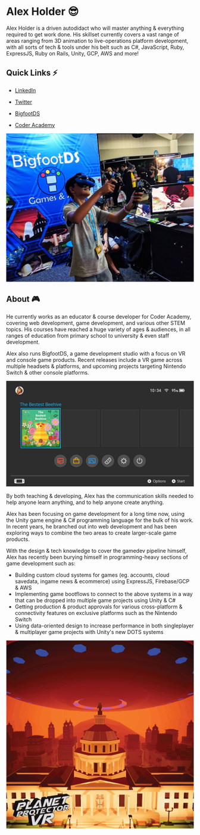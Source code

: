 # Alex Holder 😎

Alex Holder is a driven autodidact who will master anything & everything required to get work done. His skillset currently covers a vast range of areas ranging from 3D animation to live-operations platform development, with all sorts of tech & tools under his belt such as C#, JavaScript, Ruby, ExpressJS, Ruby on Rails, Unity, GCP, AWS and more!



## Quick Links ⚡

* [LinkedIn](http://www.linkedin.com/in/alexholderdev)

* [Twitter](https://twitter.com/AlexHolderDev)

* [BigfootDS](https://bigfootds.com)
* [Coder Academy](https://coderacademy.edu.au/)

<p align="center">
<img src="https://github.com/AlexHolderDeveloper/AlexHolderDeveloper/raw/master/assets/PPVRAtRTX2018.jpg" data-canonical-src="https://github.com/AlexHolderDeveloper/AlexHolderDeveloper/raw/master/assets/PPVRAtRTX2018.jpg" width="600" />
</p>


## About 🎮

He currently works as an educator & course developer for Coder Academy, covering web development, game development, and various other STEM topics. His courses have reached a huge variety of ages & audiences, in all ranges of education from primary school to university & even staff development.



Alex also runs BigfootDS, a game development studio with a focus on VR and console game products. Recent releases include a VR game across multiple headsets & platforms, and upcoming projects targeting Nintendo Switch & other console platforms.

<p align="center">
<img src="https://github.com/AlexHolderDeveloper/AlexHolderDeveloper/raw/master/assets/TBB001.png" data-canonical-src="https://github.com/AlexHolderDeveloper/AlexHolderDeveloper/raw/master/assets/TBB001.png" width="600" />
</p>
By both teaching & developing, Alex has the communication skills needed to help anyone learn anything, and to help anyone create anything.



Alex has been focusing on game development for a long time now, using the Unity game engine & C# programming language for the bulk of his work. In recent years, he branched out into web development and has been exploring ways to combine the two areas to create larger-scale game products. 

With the design & tech knowledge to cover the gamedev pipeline himself, Alex has recently been burying himself in programming-heavy sections of game development such as:

* Building custom cloud systems for games (eg. accounts, cloud savedata, ingame news & ecommerce) using ExpressJS, Firebase/GCP & AWS
* Implementing game bootflows to connect to the above systems in a way that can be dropped into multiple game projects using Unity & C#
* Getting production & product approvals for various cross-platform & connectivity features on exclusive platforms such as the Nintendo Switch
* Using data-oriented design to increase performance in both singleplayer & multiplayer game projects with Unity's new DOTS systems


<p align="center">
<img src="https://github.com/AlexHolderDeveloper/AlexHolderDeveloper/raw/master/assets/PPVRMonumentModePoster.jpg" data-canonical-src="https://github.com/AlexHolderDeveloper/AlexHolderDeveloper/raw/master/assets/PPVRMonumentModePoster.jpg" width="600" />
</p>
